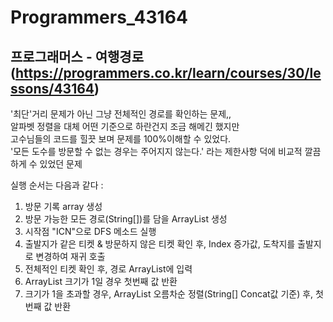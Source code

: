 # Programmers_43164
## 프로그래머스 - 여행경로(https://programmers.co.kr/learn/courses/30/lessons/43164)
'최단'거리 문제가 아닌 그냥 전체적인 경로를 확인하는 문제,,  
알파벳 정렬을 대체 어떤 기준으로 하란건지 조금 해메긴 했지만  
고수님들의 코드를 힐끗 보며 문제를 100%이해할 수 있었다.  
'모든 도수를 방문할 수 없는 경우는 주어지지 않는다.' 라는 제한사항 덕에 비교적 깔끔하게 수 있었던 문제  

실행 순서는 다음과 같다 : 
1. 방문 기록 array 생성 
2. 방문 가능한 모든 경로(String[])를 담을 ArrayList 생성
3. 시작점 "ICN"으로 DFS 메소드 실행
4. 출발지가 같은 티켓 & 방문하지 않은 티켓 확인 후, Index 증가값, 도착지를 출발지로 변경하여 재귀 호출
5. 전체적인 티켓 확인 후, 경로 ArrayList에 입력
6. ArrayList 크기가 1일 경우 첫번째 값 반환
7. 크기가 1을 초과할 경우, ArrayList 오름차순 정렬(String[] Concat값 기준) 후, 첫번째 값 반환


